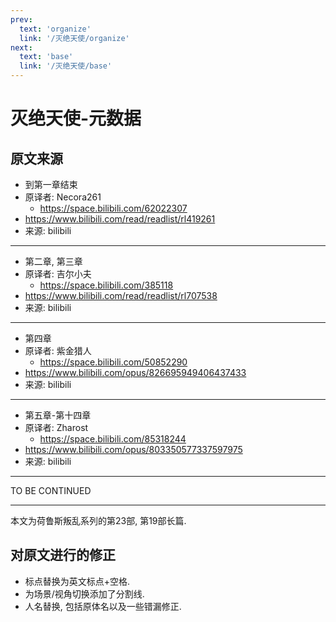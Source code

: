 ```yaml
---
prev:
  text: 'organize'
  link: '/灭绝天使/organize'
next:
  text: 'base'
  link: '/灭绝天使/base'
---
```


# 灭绝天使-元数据

## 原文来源

+ 到第一章结束
+ 原译者: Necora261
  + <https://space.bilibili.com/62022307>
+ <https://www.bilibili.com/read/readlist/rl419261>
+ 来源: bilibili

--------

+ 第二章, 第三章
+ 原译者: 吉尔小夫
  + <https://space.bilibili.com/385118>
+ <https://www.bilibili.com/read/readlist/rl707538>
+ 来源: bilibili

--------

+ 第四章
+ 原译者: 紫金猎人
  + <https://space.bilibili.com/50852290>
+ <https://www.bilibili.com/opus/826695949406437433>
+ 来源: bilibili

--------

+ 第五章-第十四章
+ 原译者: Zharost
  + <https://space.bilibili.com/85318244>
+ <https://www.bilibili.com/opus/803350577337597975>
+ 来源: bilibili

--------

TO BE CONTINUED

--------

本文为荷鲁斯叛乱系列的第23部, 第19部长篇.

## 对原文进行的修正

+ 标点替换为英文标点+空格.
+ 为场景/视角切换添加了分割线.
+ 人名替换, 包括原体名以及一些错漏修正.
